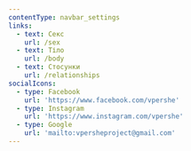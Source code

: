 ```yaml
---
contentType: navbar_settings
links:
  - text: Секс
    url: /sex
  - text: Тіло
    url: /body
  - text: Стосунки
    url: /relationships
socialIcons:
  - type: Facebook
    url: 'https://www.facebook.com/vpershe'
  - type: Instagram
    url: 'https://www.instagram.com/vpershe'
  - type: Google
    url: 'mailto:vpersheproject@gmail.com'
---
```


